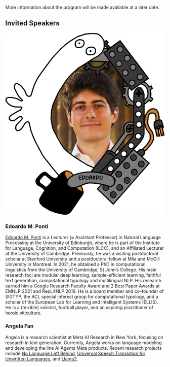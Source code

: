 More information about the program will be made available at a later date.

## Invited Speakers

![Edoardo M. Ponti](/assets/img/frame-EMP.png)

### Edoardo M. Ponti

[Edoardo M. Ponti](https://ducdauge.github.io/) is a Lecturer (≈ Assistant Professor) in Natural Language Processing at the University of Edinburgh, where he is part of the Institute for Language, Cognition, and Computation (ILCC), and an Affiliated Lecturer at the University of Cambridge. Previously, he was a visiting postdoctoral scholar at Stanford University and a postdoctoral fellow at Mila and McGill University in Montreal. In 2021, he obtained a PhD in computational linguistics from the University of Cambridge, St John’s College. His main research foci are modular deep learning, sample-efficient learning, faithful text generation, computational typology and multilingual NLP. His research earned him a Google Research Faculty Award and 2 Best Paper Awards at EMNLP 2021 and RepL4NLP 2019. He is a board member and co-founder of SIGTYP, the ACL special interest group for computational typology, and a scholar of the European Lab for Learning and Intelligent Systems (ELLIS). He is a (terrible) violinist, football player, and an aspiring practitioner of heroic viticulture.


### Angela Fan
Angela is a research scientist at Meta AI Research in New York, focusing on research in text generation. Currently, Angela works on language modeling and developing the line AI Agents Meta products. Recent research projects include [No Language Left Behind](https://ai.facebook.com/research/no-language-left-behind/), [Universal Speech Translation for Unwritten Languages](https://ai.facebook.com/blog/ai-translation-hokkien/), and [Llama2](https://ai.meta.com/llama/).

